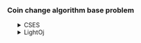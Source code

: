 ### Coin change algorithm base problem
<ul>
    <details>
        <summary>CSES</summary>
        <ol>
            <li>Problem: <a href="https://cses.fi/problemset/task/1635/">Coin Combinations I</a></li>
            <ul>
                <li>Solution: <a href="https://github.com/Mestu-Paul/MyProgramming/blob/master/CSES/Coin_Combinations_I.md">Coin Combinations I</a></li>
            </ul>
            <li>Problem: <a href="https://cses.fi/alon/task/2183/">Missing Coin Sum</a></li>
            <ul>
                <li>Solution: <a href="https://github.com/Mestu-Paul/MyProgramming/blob/master/CSES/Missing_Coin_Sum.md">Missing Coin Sum</a></li>
            </ul>
        </ol>
    </details>
    <details>
		<summary>LightOj</summary>
		<ol>
			<li>Problem: <a href="https://lightoj.com/problem/coin-change-i">1231 Coin Change (I)</a></li>
			<ul>
				<li>Solution: <a href="https://github.com/Mestu-Paul/MyProgramming/blob/master/LightOj/1231_Coin_Change_(I).md">1231 Coin Change (I)</a></li>
			</ul>
		</ol>
	</details>
</ul>